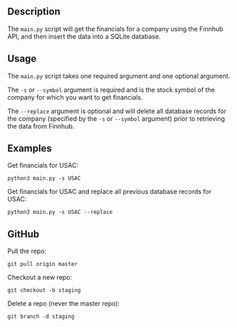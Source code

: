 ## Description

The `main.py` script will get the financials for a company using the Finnhub API, and then insert the data into a SQLite database.

## Usage

The `main.py` script takes one required argument and one optional argument.

The `-s` or `--symbol` argument is required and is the stock symbol of the company for which you want to get financials.

The `--replace` argument is optional and will delete all database records for the company (specified by the `-s` or `--symbol` argument) prior to retrieving the data from Finnhub.

## Examples

Get financials for USAC:

```
python3 main.py -s USAC
```

Get financials for USAC and replace all previous database records for USAC:

```
python3 main.py -s USAC --replace
```

## GitHub

Pull the repo:

```
git pull origin master
```

Checkout a new repo:

```
git checkout -b staging
```

Delete a repo (never the master repo):

```
git branch -d staging
```
